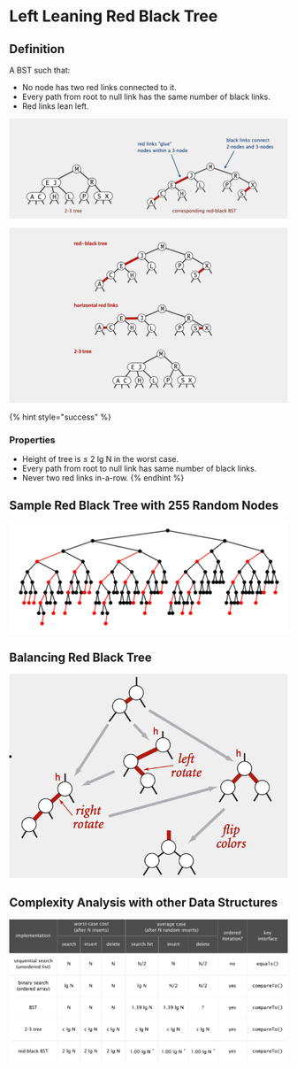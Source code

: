 # Left Leaning Red Black Tree

## Definition

A BST such that:

* No node has two red links connected to it.
* Every path from root to null link has the same number of black links.
* Red links lean left.

![](../../../.gitbook/assets/image%20%2848%29.png)

![](../../../.gitbook/assets/image%20%2866%29.png)

{% hint style="success" %}
### Properties

* Height of tree is ≤ 2 lg N in the worst case.
* Every path from root to null link has same number of black links.
* Never two red links in-a-row.
{% endhint %}

## **Sample Red Black Tree with 255 Random Nodes** 

![](../../../.gitbook/assets/image%20%2860%29.png)

## **Balancing Red Black Tree**

![](../../../.gitbook/assets/image%20%2876%29.png)

## **Complexity Analysis with other Data Structures**

![](../../../.gitbook/assets/image%20%2834%29.png)

